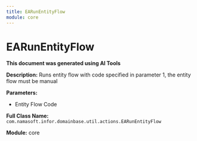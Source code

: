 ```yaml
---
title: EARunEntityFlow
module: core
---
```



<div class='entity-flows'>

# EARunEntityFlow

**This document was generated using AI Tools**

**Description:** Runs entity flow with code specified in parameter 1, the entity flow must be manual

**Parameters:**
- Entity Flow Code

**Full Class Name:** `com.namasoft.infor.domainbase.util.actions.EARunEntityFlow`

**Module:** core


</div>

